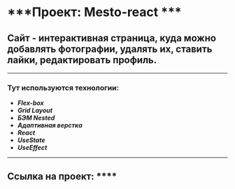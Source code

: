#  ***Проект: Mesto-react ***

## Сайт - интерактивная страница, куда можно добавлять фотографии, удалять их, ставить лайки, редактировать профиль.

___
### **Тут используются технологии:**
+ ***Flex-box***
+ ***Grid Layout***
+ ***БЭМ Nested***
+ ***Адаптивная верстка***
+ ***React***
+ ***UseState***
+ ***UseEffect***
___

## Cсылка на проект: ****

